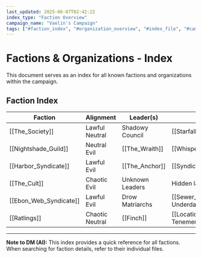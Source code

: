 ```yaml
---
last_updated: 2025-06-07T02:42:22
index_type: "Faction Overview"
campaign_name: "Vaelin's Campaign"
tags: ["#faction_index", "#organization_overview", "#index_file", "#campaign_data", "#criminal_factions", "#political_factions", "#underworld_factions"] # (NEW/ENHANCED)
---
```

# Factions & Organizations - Index

This document serves as an index for all known factions and organizations within the campaign.

## Faction Index

| Faction                | Alignment       | Leader(s)       | Primary Headquarters                                 |
| ---------------------- | --------------- | --------------- | ---------------------------------------------------- |
| [[The_Society]]        | Lawful Neutral  | Shadowy Council | [[Starfall_Manor]]                                   |
| [[Nightshade_Guild]]   | Neutral Evil    | [[The_Wraith]]  | [[Whispering_Door]]                                  |
| [[Harbor_Syndicate]]   | Lawful Evil     | [[The_Anchor]]  | [[Syndicate_Warehouse]]                              |
| [[The_Cult]]           | Chaotic Evil    | Unknown Leaders | Hidden lairs                                         |
| [[Ebon_Web_Syndicate]] | Lawful Evil     | Drow Matriarchs | [[Sewer_Network]] (hidden passage to Underdark)      |
| [[Ratlings]]           | Chaotic Neutral | [[Finch]]       | [[Locations/Cogsworth_Tenement\|Cogsworth Tenement]] |

---
**Note to DM (AI):** This index provides a quick reference for all factions. When searching for faction details, refer to their individual files.